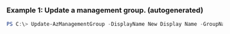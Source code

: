 ### Example 1: Update a management group. (autogenerated)
```powershell
PS C:\> Update-AzManagementGroup -DisplayName New Display Name -GroupName {GroupName}
```

